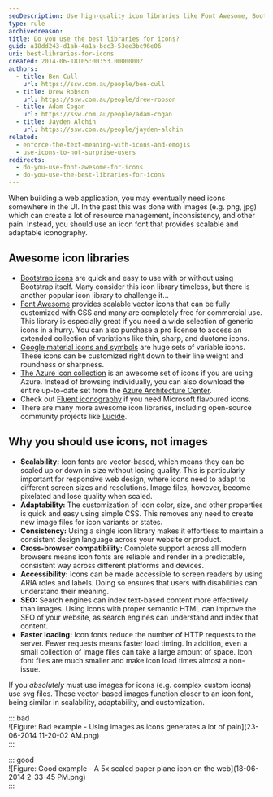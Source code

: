 ```yaml
---
seoDescription: Use high-quality icon libraries like Font Awesome, Bootstrap icons, or Google material icons to elevate your website's user experience and improve its search engine ranking.
type: rule
archivedreason:
title: Do you use the best libraries for icons?
guid: a18dd243-d1ab-4a1a-bcc3-53ee3bc96e06
uri: best-libraries-for-icons
created: 2014-06-18T05:00:53.0000000Z
authors:
  - title: Ben Cull
    url: https://ssw.com.au/people/ben-cull
  - title: Drew Robson
    url: https://ssw.com.au/people/drew-robson
  - title: Adam Cogan
    url: https://ssw.com.au/people/adam-cogan
  - title: Jayden Alchin
    url: https://ssw.com.au/people/jayden-alchin
related:
  - enforce-the-text-meaning-with-icons-and-emojis
  - use-icons-to-not-surprise-users
redirects:
  - do-you-use-font-awesome-for-icons
  - do-you-use-the-best-libraries-for-icons
---
```


When building a web application, you may eventually need icons somewhere in the UI. In the past this was done with images (e.g. png, jpg) which can create a lot of resource management, inconsistency, and other pain. Instead, you should use an icon font that provides scalable and adaptable iconography.

<!--endintro-->

## Awesome icon libraries

- [Bootstrap icons](https://icons.getbootstrap.com/) are quick and easy to use with or without using Bootstrap itself. Many consider this icon library timeless, but there is another popular icon library to challenge it...
- [Font Awesome](https://fontawesome.com/) provides scalable vector icons that can be fully customized with CSS and many are completely free for commercial use. This library is especially great if you need a wide selection of generic icons in a hurry. You can also purchase a pro license to access an extended collection of variations like thin, sharp, and duotone icons.
- [Google material icons and symbols](https://fonts.google.com/icons) are huge sets of variable icons. These icons can be customized right down to their line weight and roundness or sharpness.
- [The Azure icon collection](http://code.benco.io/icon-collection/) is an awesome set of icons if you are using Azure. Instead of browsing individually, you can also download the entire up-to-date set from the [Azure Architecture Center](https://learn.microsoft.com/en-us/azure/architecture/icons/#icon-terms).
- Check out [Fluent iconography](https://fluent2.microsoft.design/iconography) if you need Microsoft flavoured icons.
- There are many more awesome icon libraries, including open-source community projects like [Lucide](https://lucide.dev/).

## Why you should use icons, not images

- **Scalability:** Icon fonts are vector-based, which means they can be scaled up or down in size without losing quality. This is particularly important for responsive web design, where icons need to adapt to different screen sizes and resolutions. Image files, however, become pixelated and lose quality when scaled.
- **Adaptability:** The customization of icon color, size, and other properties is quick and easy using simple CSS. This removes any need to create new image files for icon variants or states.
- **Consistency:** Using a single icon library makes it effortless to maintain a consistent design language across your website or product.
- **Cross-browser compatibility:** Complete support across all modern browsers means icon fonts are reliable and render in a predictable, consistent way across different platforms and devices.
- **Accessibility:** Icons can be made accessible to screen readers by using ARIA roles and labels. Doing so ensures that users with disabilities can understand their meaning.
- **SEO:** Search engines can index text-based content more effectively than images. Using icons with proper semantic HTML can improve the SEO of your website, as search engines can understand and index that content.
- **Faster loading:** Icon fonts reduce the number of HTTP requests to the server. Fewer requests means faster load timing. In addition, even a small collection of image files can take a large amount of space. Icon font files are much smaller and make icon load times almost a non-issue.

If you _absolutely_ must use images for icons (e.g. complex custom icons) use svg files. These vector-based images function closer to an icon font, being similar in scalability, adaptability, and customization.

::: bad  
![Figure: Bad example - Using images as icons generates a lot of pain](23-06-2014 11-20-02 AM.png)  
:::

::: good  
![Figure: Good example - A 5x scaled paper plane icon on the web](18-06-2014 2-33-45 PM.png)  
:::
